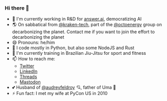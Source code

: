 ### Hi there 👋

- 🤖 I'm currently working in R&D for [answer.ai](https://www.answer.ai/), democratizing AI
- 🌎 On sabbatical from [@kraken-tech](https://github.com/kraken-tech), part of the [@octoenergy](https://github.com/octoenergy) group on decarbonizing the planet. Contact me if you want to join the effort to decarbonizing the planet
- 😄 Pronouns: he/him
- 🐍 I code mostly in Python, but also some NodeJS and Rust
- 🥋 I'm currently training in Brazilian Jiu-Jitsu for sport and fitness
- 📫 How to reach me:
  -  [Twitter](https://twitter.com/pydanny)
  -  [LinkedIn](https://www.linkedin.com/in/danielfeldroy/)
  -  [Threads](https://www.threads.net/@danielfeldroy)
  -  [Mastodon](https://fosstodon.org/@danielfeldroy)
- 💕 Husband of [@audreyfeldroy](https://github.com/audreyfeldroy) 💘, father of Uma 🛴
- ⚡ Fun fact: I met my wife at PyCon US in 2010
